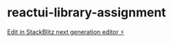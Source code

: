 # reactui-library-assignment

[Edit in StackBlitz next generation editor ⚡️](https://stackblitz.com/~/github.com/shanu1712/reactui-library-assignment)